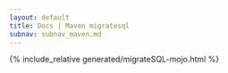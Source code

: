 ```yaml
---
layout: default
title: Docs | Maven migratesql 
subnav: subnav_maven.md
---
```


{% include_relative generated/migrateSQL-mojo.html %}
